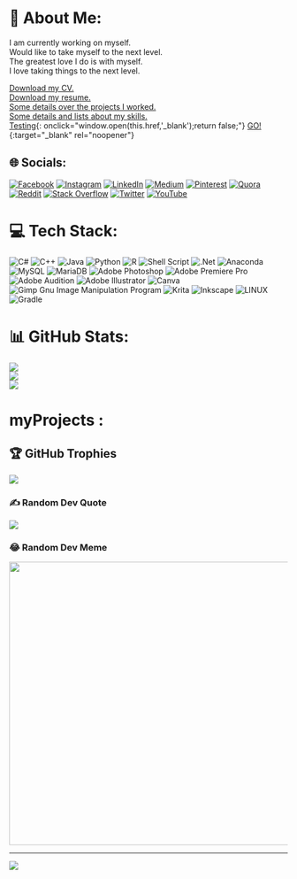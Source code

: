 



<!-- [![Slider header images](https://nitkarshchourasia.github.io/NitkarshChourasia/slider.html)](https://nitkarshchourasia.github.io/NitkarshChourasiaWeb/) -->


<!-- Slowly slowly, make a theme based README.md file. Like there are still discreapancies, like a lot and lot them. Slowly with time, try to connect them -->

# 💫 About Me:
I am currently working on myself.<br>Would like to take myself to the next level.<br>The greatest love I do is with myself.<br>I love taking things to the next level.

<!-- Learn to style the links, like there opening and closing and etc..., -->
<a href="https://nitkarshchourasia.github.io/NitkarshChourasiaWeb/" target="_blank">Download my CV.</a><br>
<a href="https://nitkarshchourasia.github.io/NitkarshChourasia/iotpdf.pdf" target="_blank">Download my resume.</a><br>
<a href="https://nitkarshchourasia.github.io/NitkarshChourasia/iotpdf.pdf" target="_blank">Some details over the projects I worked.</a><br>
<a href="https://nitkarshchourasia.github.io/NitkarshChourasia/iotpdf.pdf" target="_blank">Some details and lists about my skills.</a><br>
[Testing](https://www.google.com/){: onclick="window.open(this.href,'_blank');return false;"}
[GO!](http//:www.github.com/NitkarshChourasia/NitkarshChourasiaWeb/){:target="_blank" rel="noopener"}

## 🌐 Socials:
[![Facebook](https://img.shields.io/badge/Facebook-%231877F2.svg?logo=Facebook&logoColor=white)](https://www.facebook.com/nitkarsh.chourasia/) [![Instagram](https://img.shields.io/badge/Instagram-%23E4405F.svg?logo=Instagram&logoColor=white)](https://www.instagram.com/nitkarsh.chourasia/) [![LinkedIn](https://img.shields.io/badge/LinkedIn-%230077B5.svg?logo=linkedin&logoColor=white)](https://www.linkedin.com/in/nitkarsh-chourasia-a32a21218/) [![Medium](https://img.shields.io/badge/Medium-12100E?logo=medium&logoColor=white)](https://medium.com/@playnitkarsh) [![Pinterest](https://img.shields.io/badge/Pinterest-%23E60023.svg?logo=Pinterest&logoColor=white)](https://pinterest.com/NitkarshChourasia/) [![Quora](https://img.shields.io/badge/Quora-%23B92B27.svg?logo=Quora&logoColor=white)](https://www.quora.com/profile/Nitkarsh-Chourasia-1) [![Reddit](https://img.shields.io/badge/Reddit-%23FF4500.svg?logo=Reddit&logoColor=white)](https://www.reddit.com/user/NitkarshC) [![Stack Overflow](https://img.shields.io/badge/-Stackoverflow-FE7A16?logo=stack-overflow&logoColor=white)](https://stackoverflow.com/users/16444659/nitkarsh-chourasia) [![Twitter](https://img.shields.io/badge/Twitter-%231DA1F2.svg?logo=Twitter&logoColor=white)](https://twitter.com/NitkarshC) [![YouTube](https://img.shields.io/badge/YouTube-%23FF0000.svg?logo=YouTube&logoColor=white)](https://www.youtube.com/channel/UCjZbPEyOT2M44rN4lq98kNQ) 

# 💻 Tech Stack:
![C#](https://img.shields.io/badge/c%23-%23239120.svg?style=for-the-badge&logo=c-sharp&logoColor=white) ![C++](https://img.shields.io/badge/c++-%2300599C.svg?style=for-the-badge&logo=c%2B%2B&logoColor=white) ![Java](https://img.shields.io/badge/java-%23ED8B00.svg?style=for-the-badge&logo=java&logoColor=white) ![Python](https://img.shields.io/badge/python-3670A0?style=for-the-badge&logo=python&logoColor=ffdd54) ![R](https://img.shields.io/badge/r-%23276DC3.svg?style=for-the-badge&logo=r&logoColor=white) ![Shell Script](https://img.shields.io/badge/shell_script-%23121011.svg?style=for-the-badge&logo=gnu-bash&logoColor=white) ![.Net](https://img.shields.io/badge/.NET-5C2D91?style=for-the-badge&logo=.net&logoColor=white) ![Anaconda](https://img.shields.io/badge/Anaconda-%2344A833.svg?style=for-the-badge&logo=anaconda&logoColor=white) ![MySQL](https://img.shields.io/badge/mysql-%2300f.svg?style=for-the-badge&logo=mysql&logoColor=white) ![MariaDB](https://img.shields.io/badge/MariaDB-003545?style=for-the-badge&logo=mariadb&logoColor=white) ![Adobe Photoshop](https://img.shields.io/badge/adobephotoshop-%2331A8FF.svg?style=for-the-badge&logo=adobephotoshop&logoColor=white) ![Adobe Premiere Pro](https://img.shields.io/badge/Adobe%20Premiere%20Pro-9999FF.svg?style=for-the-badge&logo=Adobe%20Premiere%20Pro&logoColor=white) ![Adobe Audition](https://img.shields.io/badge/Adobe%20Audition-9999FF.svg?style=for-the-badge&logo=Adobe%20Audition&logoColor=white) ![Adobe Illustrator](https://img.shields.io/badge/adobeillustrator-%23FF9A00.svg?style=for-the-badge&logo=adobeillustrator&logoColor=white) ![Canva](https://img.shields.io/badge/Canva-%2300C4CC.svg?style=for-the-badge&logo=Canva&logoColor=white) ![Gimp Gnu Image Manipulation Program](https://img.shields.io/badge/Gimp-657D8B?style=for-the-badge&logo=gimp&logoColor=FFFFFF) ![Krita](https://img.shields.io/badge/Krita-203759?style=for-the-badge&logo=krita&logoColor=EEF37B) ![Inkscape](https://img.shields.io/badge/Inkscape-e0e0e0?style=for-the-badge&logo=inkscape&logoColor=080A13) ![LINUX](https://img.shields.io/badge/Linux-FCC624?style=for-the-badge&logo=linux&logoColor=black) ![Gradle](https://img.shields.io/badge/Gradle-02303A.svg?style=for-the-badge&logo=Gradle&logoColor=white)
# 📊 GitHub Stats:
![](https://github-readme-stats.vercel.app/api?username=NitkarshChourasia&theme=highcontrast&hide_border=false&include_all_commits=true&count_private=false)<br/>
![](https://github-readme-streak-stats.herokuapp.com/?user=NitkarshChourasia&theme=highcontrast&hide_border=false)<br/>
![](https://github-readme-stats.vercel.app/api/top-langs/?username=NitkarshChourasia&theme=highcontrast&hide_border=false&include_all_commits=true&count_private=false&layout=compact)
# myProjects :
## 🏆 GitHub Trophies
![](https://github-profile-trophy.vercel.app/?username=NitkarshChourasia&theme=radical&no-frame=false&no-bg=true&margin-w=4)

### ✍️ Random Dev Quote
![](https://quotes-github-readme.vercel.app/api?type=horizontal&theme=radical)

### 😂 Random Dev Meme
<img src="https://rm.up.railway.app/" width="512px"/>

---
[![](https://visitcount.itsvg.in/api?id=NitkarshChourasia&icon=7&color=0)](https://visitcount.itsvg.in)

<!-- Made with ❤️ Nitkarsh -->
